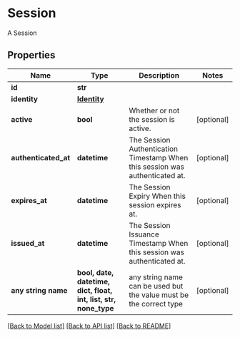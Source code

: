 # Session

A Session

## Properties
Name | Type | Description | Notes
------------ | ------------- | ------------- | -------------
**id** | **str** |  | 
**identity** | [**Identity**](Identity.md) |  | 
**active** | **bool** | Whether or not the session is active. | [optional] 
**authenticated_at** | **datetime** | The Session Authentication Timestamp  When this session was authenticated at. | [optional] 
**expires_at** | **datetime** | The Session Expiry  When this session expires at. | [optional] 
**issued_at** | **datetime** | The Session Issuance Timestamp  When this session was authenticated at. | [optional] 
**any string name** | **bool, date, datetime, dict, float, int, list, str, none_type** | any string name can be used but the value must be the correct type | [optional]

[[Back to Model list]](../README.md#documentation-for-models) [[Back to API list]](../README.md#documentation-for-api-endpoints) [[Back to README]](../README.md)


